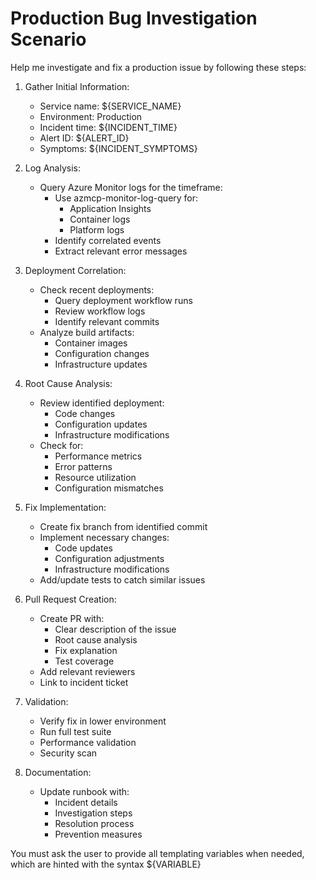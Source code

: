 # Production Bug Investigation Scenario

Help me investigate and fix a production issue by following these steps:

1. Gather Initial Information:
   - Service name: ${SERVICE_NAME}
   - Environment: Production
   - Incident time: ${INCIDENT_TIME}
   - Alert ID: ${ALERT_ID}
   - Symptoms: ${INCIDENT_SYMPTOMS}

2. Log Analysis:
   - Query Azure Monitor logs for the timeframe:
     - Use azmcp-monitor-log-query for:
       - Application Insights
       - Container logs
       - Platform logs
     - Identify correlated events
     - Extract relevant error messages

3. Deployment Correlation:
   - Check recent deployments:
     - Query deployment workflow runs
     - Review workflow logs
     - Identify relevant commits
   - Analyze build artifacts:
     - Container images
     - Configuration changes
     - Infrastructure updates

4. Root Cause Analysis:
   - Review identified deployment:
     - Code changes
     - Configuration updates
     - Infrastructure modifications
   - Check for:
     - Performance metrics
     - Error patterns
     - Resource utilization
     - Configuration mismatches

5. Fix Implementation:
   - Create fix branch from identified commit
   - Implement necessary changes:
     - Code updates
     - Configuration adjustments
     - Infrastructure modifications
   - Add/update tests to catch similar issues

6. Pull Request Creation:
   - Create PR with:
     - Clear description of the issue
     - Root cause analysis
     - Fix explanation
     - Test coverage
   - Add relevant reviewers
   - Link to incident ticket

7. Validation:
   - Verify fix in lower environment
   - Run full test suite
   - Performance validation
   - Security scan
   
8. Documentation:
   - Update runbook with:
     - Incident details
     - Investigation steps
     - Resolution process
     - Prevention measures

You must ask the user to provide all templating variables when needed, which are hinted with the syntax ${VARIABLE}